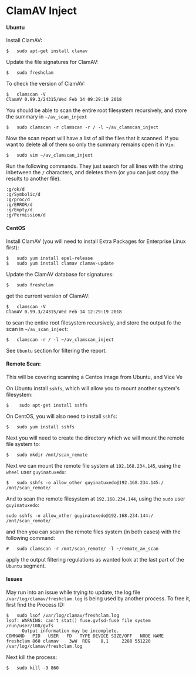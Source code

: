 # ClamAV Inject

#### Ubuntu

Install  ClamAV:
```
$	sudo apt-get install clamav
```

Update the file signatures for ClamAV:
```
$	sudo freshclam
```

To check the version of ClamAV:
```
$	clamscan -V
ClamAV 0.99.3/24315/Wed Feb 14 09:29:19 2018
```

You should be able to scan the entire root filesystem recursively, and store the summary in `~/av_scan_injext`

```
$	sudo clamscan -r clamscan -r / -l ~/av_clamscan_inject
```

Now the scan report will have a list of all the files that it scanned. If you want to delete all of them so only the summary remains open it in `Vim`:

```
$	sudo vim ~/av_clamscan_injext
```

Run the following commands. They just search for all lines with the string inbetween the `/` characters, and deletes them (or you can just copy the results to another file).

```
:g/ok/d
:g/Symbolic/d
:g/proc/d
:g/ERROR/d
:g/Empty/d
:g/Permission/d
```

#### CentOS

Install ClamAV (you will need to install Extra Packages for Enterprise Linux first):
```
$	sudo yum install epel-release
$	sudo yum install clamav clamav-update
```

Update the ClamAV database for signatures:
```
$	sudo freshclam
```

get the current version of ClamAV:
```
$	clamscan -V
ClamAV 0.99.3/24315/Wed Feb 14 12:29:19 2018
```

to scan the entire root filesystem recursively, and store the output fo the scan in `~/av_scan_inject`:
```
$	clamscan -r / -l ~/av_clamscan_inject
```

See `Ubuntu` section for filtering the report.

#### Remote Scan:
This will be covering scanning a Centos image from Ubuntu, and Vice Ve

On Ubuntu install `sshfs`, which will allow you to mount another system's filesystem:
```
$	 sudo apt-get install sshfs
```

On CentOS, you will also need to install `sshfs`:
```
$	sudo yum install sshfs
```

Next you will need to create the directory which we will mount the remote file system to:
```
$	sudo mkdir /mnt/scan_remote
```

Next we can mount the remote file system at `192.168.234.145`, using the `wheel` user `guyinatuxedo`:
```
$	sudo sshfs -o allow_other guyinatuxedo@192.168.234.145:/ /mnt/scan_remote/
```

And to scan the remote filesystem at `192.168.234.144`, using the `sudo` user `guyinatuxedo`:
```
sudo sshfs -o allow_other guyinatuxedo@192.168.234.144:/ /mnt/scan_remote/
```

and then you can scann the remote files system (in both cases) with the following command:
```
#	sudo clamscan -r /mnt/scan_remote/ -l ~/remote_av_scan
```

apply the output filtering regulations as wanted look at the last part of the `Ubuntu` segment.


#### Issues

May run into an issue while trying to update, the log file `/var/log/clamav/freshclam.log` is being used by another process. To free it, first find the Process ID:

```
$	sudo lsof /var/log/clamav/freshclam.log 
lsof: WARNING: can't stat() fuse.gvfsd-fuse file system /run/user/108/gvfs
      Output information may be incomplete.
COMMAND   PID   USER   FD   TYPE DEVICE SIZE/OFF   NODE NAME
freshclam 860 clamav    3wW  REG    8,1     2288 551220 /var/log/clamav/freshclam.log
```

Next kill the process:
```
$	sudo kill -9 860
```
